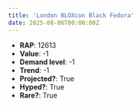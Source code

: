 ```yaml
---
title: 'London BLOXcon Black Fedora'
date: 2025-08-06T00:00:00Z
---
```

- **RAP**: 12613
- **Value**: -1
- **Demand level**: -1
- **Trend**: -1
- **Projected?**: True
- **Hyped?**: True
- **Rare?**: True
